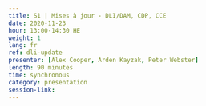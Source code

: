 ```yaml
---
title: S1 | Mises à jour - DLI/DAM, CDP, CCE
date: 2020-11-23
hour: 13:00-14:30 HE
weight: 1
lang: fr
ref: dli-update
presenter: [Alex Cooper, Arden Kayzak, Peter Webster]
length: 90 minutes
time: synchronous
category: presentation
session-link:
---
```

